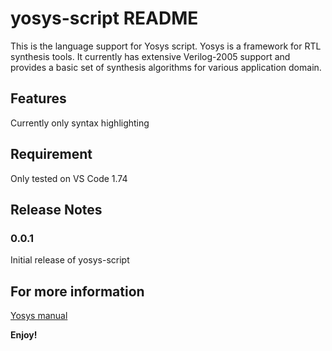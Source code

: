 # yosys-script README

This is the language support for Yosys script. 
Yosys is a framework for RTL synthesis tools. It currently has extensive Verilog-2005 support and provides a basic set of synthesis algorithms for various application domain.

## Features

Currently only syntax highlighting 

## Requirement

Only tested on VS Code 1.74

## Release Notes

### 0.0.1

Initial release of yosys-script

## For more information

[Yosys manual](https://yosyshq.net/yosys/documentation.html)

**Enjoy!**
